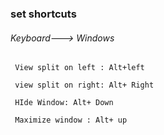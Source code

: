 ### set  shortcuts

######      Keyboard---&gt; Windows

     View split on left : Alt+left 

     view split on right: Alt+ Right        

     HIde Window: Alt+ Down

     Maximize window : Alt+ up



